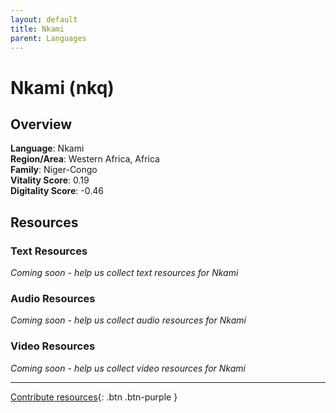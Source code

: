 ```yaml
---
layout: default
title: Nkami
parent: Languages
---
```


# Nkami (nkq)

## Overview

**Language**: Nkami  
**Region/Area**: Western Africa, Africa  
**Family**: Niger-Congo  
**Vitality Score**: 0.19  
**Digitality Score**: -0.46  

## Resources

### Text Resources
*Coming soon - help us collect text resources for Nkami*

### Audio Resources
*Coming soon - help us collect audio resources for Nkami*

### Video Resources
*Coming soon - help us collect video resources for Nkami*

---

[Contribute resources](https://fairtrain.github.io/){: .btn .btn-purple }
